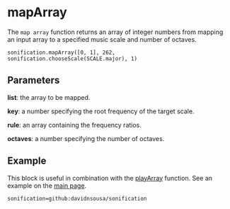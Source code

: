 # mapArray

The `map array` function returns an array of integer numbers from mapping an input array to a specified music scale and number of octaves.

```sig
sonification.mapArray([0, 1], 262, sonification.chooseScale(SCALE.major), 1)
```

## Parameters

**list**: the array to be mapped.

**key**: a number specifying the root frequency of the target scale.

**rule**: an array containing the frequency ratios.

**octaves**: a number specifying the number of octaves.

## Example

This block is useful in combination with the [playArray](/docs/playArray.md) function. See an example on the [main page](/README.md).

```package
sonification=github:davidnsousa/sonification
```
